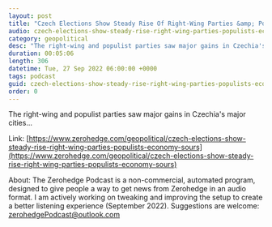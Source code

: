 ```yaml
---
layout: post
title: "Czech Elections Show Steady Rise Of Right-Wing Parties &amp; Populists As Economy Sours"
audio: czech-elections-show-steady-rise-right-wing-parties-populists-economy-sours-0
category: geopolitical
desc: "The right-wing and populist parties saw major gains in Czechia's major cities..."
duration: 00:05:06
length: 306
datetime: Tue, 27 Sep 2022 06:00:00 +0000
tags: podcast
guid: czech-elections-show-steady-rise-right-wing-parties-populists-economy-sours-0
order: 0
---
```

The right-wing and populist parties saw major gains in Czechia's major cities...

Link: [https://www.zerohedge.com/geopolitical/czech-elections-show-steady-rise-right-wing-parties-populists-economy-sours](https://www.zerohedge.com/geopolitical/czech-elections-show-steady-rise-right-wing-parties-populists-economy-sours)

About: The Zerohedge Podcast is a non-commercial, automated program, designed to give people a way to get news from Zerohedge in an audio format.  I am actively working on tweaking and improving the setup to create a better listening experience (September 2022).  Suggestions are welcome: [zerohedgePodcast@outlook.com](mailto:zerohedgePodcast@outlook.com)